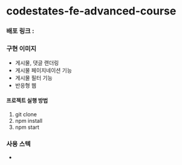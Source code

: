 # codestates-fe-advanced-course

### 배포 링크 :

### 구현 이미지
* 게시물, 댓글 랜더링
* 게시물 페이지네이션 기능
* 게시물 필터 기능
* 반응형 웹

#### 프로젝트 실행 방법
1. git clone
2. npm install
3. npm start

### 사용 스텍
* 
